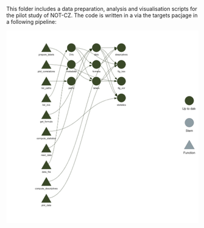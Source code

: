 This folder includes a data preparation, analysis and visualisation scripts for the pilot study of NOT-CZ.
The code is written in a via the targets pacjage in a following pipeline:

![](pipeline.jpeg)

